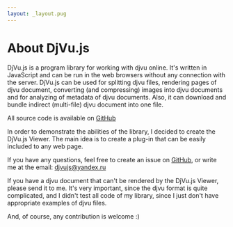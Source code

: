 ```yaml
---
layout: _layout.pug 
---
```

# About DjVu.js

DjVu.js is a program library for working with djvu online. It's written in
JavaScript and can be run in the web browsers without any connection with the
server. DjVu.js can be used for splitting djvu files, rendering pages of djvu
document, converting (and compressing) images into djvu documents and for
analyzing of metadata of djvu documents. Also, it can download and bundle 
indirect (multi-file) djvu document into one file. 

All source code is available on [GitHub](https://github.com/RussCoder/djvujs)

In order to demonstrate the abilities of the library, I decided to create the
DjVu.js Viewer. The main idea is to create a plug-in that can be easily included
to any web page.

If you have any questions, feel free to create an issue
on [GitHub](https://github.com/RussCoder/djvujs/issues), or write me at the
email: djvujs@yandex.ru

If you have a djvu document that can't be rendered by the DjVu.js Viewer, please
send it to me. It's very important, since the djvu format is quite complicated,
and I didn't test all code of my library, since I just don't have appropriate
examples of djvu files.

And, of course, any contribution is welcome :)